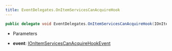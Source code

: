 ```yaml
---
title: EventDelegates.OnItemServicesCanAcquireHook
---
```


```csharp
public delegate void EventDelegates.OnItemServicesCanAcquireHook(IOnItemServicesCanAcquireHookEvent @event)
```

- Parameters

- **event**: [IOnItemServicesCanAcquireHookEvent](/docs/api/shared/events/ionitemservicescanacquirehookevent)

